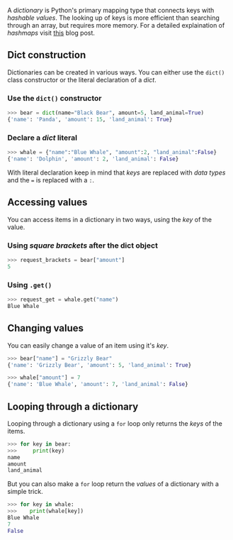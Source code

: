 A _dictionary_ is Python's primary mapping type that connects keys with _hashable values_. The looking up of keys is more efficient than searching through an array, but requires more memory. For a detailed explaination of _hashmaps_ visit [this][hashmap-blog] blog post.

## Dict construction

Dictionaries can be created in various ways. You can either use the `dict()` class constructor or the literal declaration of a _dict_.

### Use the `dict()` constructor

```Python
>>> bear = dict(name="Black Bear", amount=5, land_animal=True)
{'name': 'Panda', 'amount': 15, 'land_animal': True}
```

### Declare a _dict_ literal

```python
>>> whale = {"name":"Blue Whale", "amount":2, "land_animal":False}
{'name': 'Dolphin', 'amount': 2, 'land_animal': False}
```

With literal declaration keep in mind that _keys_ are replaced with _data types_ and the `=` is replaced with a `:`.

## Accessing values

You can access items in a dictionary in two ways, using the _key_ of the value.

### Using _square brackets_ after the dict object

```python
>>> request_brackets = bear["amount"]
5
```

### Using `.get()`

```python
>>> request_get = whale.get("name")
Blue Whale
```

## Changing values

You can easily change a value of an item using it's _key_.

```python
>>> bear["name"] = "Grizzly Bear"
{'name': 'Grizzly Bear', 'amount': 5, 'land_animal': True}

>>> whale["amount"] = 7
{'name': 'Blue Whale', 'amount': 7, 'land_animal': False}
```

## Looping through a dictionary

Looping through a dictionary using a `for` loop only returns the _keys_ of the items.

```python
>>> for key in bear:
>>>     print(key)
name
amount
land_animal
```

But you can also make a `for` loop return the _values_ of a dictionary with a simple trick.

```python
>>> for key in whale:
>>>    print(whale[key])
Blue Whale
7
False
```

[hashmap-blog]: https://www.edureka.co/blog/hash-tables-and-hashmaps-in-python/
